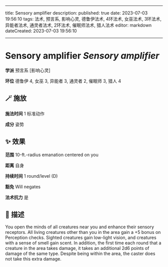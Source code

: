 
---
title: Sensory amplifier
description: 
published: true
date: 2023-07-03 19:56:10
tags: 法术, 预言系, 影响心灵, 德鲁伊法术, 4环法术, 女巫法术, 3环法术, 异能者法术, 通灵者法术, 2环法术, 催眠师法术, 猎人法术
editor: markdown
dateCreated: 2023-07-03 19:56:10

---

# **Sensory amplifier** *Sensory amplifier*

**学派** 预言系 \[影响心灵\] 

**环位** 德鲁伊 4, 女巫 3, 异能者 3, 通灵者 2, 催眠师 3, 猎人 4

## 🪄 施放

**施法时间** 1 标准动作

**成分** 姿势

## ✨ 效果  

**范围** 10-ft.-radius emanation centered on you

**距离** 自身  

**持续时间** 1 round/level (D) 

**豁免** Will negates

**法术抗力** 是

## 📖 描述

You open the minds of all creatures near you and enhance their sensory receptors. All living creatures other than you in the area gain a +5 bonus on Perception checks. Sighted creatures gain low-light vision, and creatures with a sense of smell gain scent. In addition, the first time each round that a creature in the area takes damage, it takes an additional 2d6 points of damage of the same type. Despite being within the area, the caster does not take this extra damage.
    